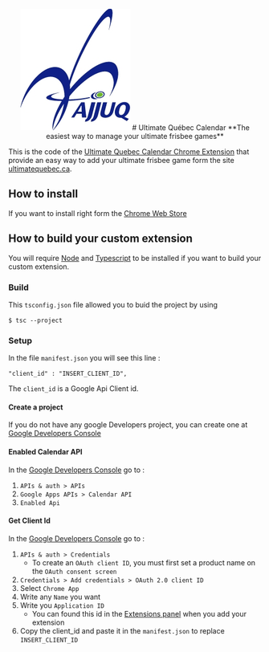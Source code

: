<p align="center">
<img src="https://raw.githubusercontent.com/apare/UltimateQuebecCalendar/master/assets/AJJUQ.jpg" />
# Ultimate Québec Calendar
**The easiest way to manage your ultimate frisbee games**

This is the code of the [Ultimate Quebec Calendar Chrome Extension](https://chrome.google.com/webstore/detail/ultimate-quebec-calendar/aeolcjgccondkdodekaofgbkipkepame) that provide an easy way to add your ultimate frisbee game form the site [ultimatequebec.ca](http://ultimatequebec.ca).

## How to install
If you want to install right form the [Chrome Web Store](https://chrome.google.com/webstore/detail/ultimate-quebec-calendar/aeolcjgccondkdodekaofgbkipkepame)

## How to build your custom extension
You will require [Node](https://nodejs.org/en/) and [Typescript](http://www.typescriptlang.org/) to be installed if you want to build your custom extension.

### Build
This `tsconfig.json` file allowed you to buid the project by using
```
$ tsc --project
```

### Setup
In the file `manifest.json` you will see this line :
```
"client_id" : "INSERT_CLIENT_ID",
```
The `client_id` is a Google Api Client id.

#### Create a project
If you do not have any google Developers project, you can create one at [Google Developers Console](https://console.developers.google.com)

#### Enabled Calendar API
In the [Google Developers Console](https://console.developers.google.com) go to :

1. `APIs & auth > APIs`
2. `Google Apps APIs > Calendar API`
3. `Enabled Api`

#### Get Client Id
In the [Google Developers Console](https://console.developers.google.com) go to :

1. `APIs & auth > Credentials`
    * To create an `OAuth client ID`, you must first set a product name on the `OAuth consent screen`
2. `Credentials > Add credentials > OAuth 2.0 client ID`
3. Select `Chrome App`
4. Write any `Name` you want
5. Write you `Application ID`
    * You can found this id in the [Extensions panel](chrome://extensions/) when you add your extension
6. Copy the client_id and paste it in the `manifest.json` to replace `INSERT_CLIENT_ID`
